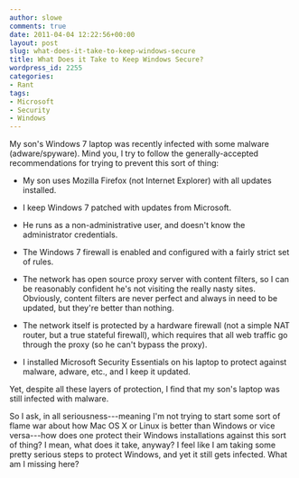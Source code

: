 ```yaml
---
author: slowe
comments: true
date: 2011-04-04 12:22:56+00:00
layout: post
slug: what-does-it-take-to-keep-windows-secure
title: What Does it Take to Keep Windows Secure?
wordpress_id: 2255
categories:
- Rant
tags:
- Microsoft
- Security
- Windows
---
```


My son's Windows 7 laptop was recently infected with some malware (adware/spyware). Mind you, I try to follow the generally-accepted recommendations for trying to prevent this sort of thing:

* My son uses Mozilla Firefox (not Internet Explorer) with all updates installed.

* I keep Windows 7 patched with updates from Microsoft.

* He runs as a non-administrative user, and doesn't know the administrator credentials.

* The Windows 7 firewall is enabled and configured with a fairly strict set of rules.

* The network has open source proxy server with content filters, so I can be reasonably confident he's not visiting the really nasty sites. Obviously, content filters are never perfect and always in need to be updated, but they're better than nothing.

* The network itself is protected by a hardware firewall (not a simple NAT router, but a true stateful firewall), which requires that all web traffic go through the proxy (so he can't bypass the proxy).

* I installed Microsoft Security Essentials on his laptop to protect against malware, adware, etc., and I keep it updated.

Yet, despite all these layers of protection, I find that my son's laptop was still infected with malware.

So I ask, in all seriousness---meaning I'm not trying to start some sort of flame war about how Mac OS X or Linux is better than Windows or vice versa---how does one protect their Windows installations against this sort of thing? I mean, what does it take, anyway? I feel like I am taking some pretty serious steps to protect Windows, and yet it still gets infected. What am I missing here?
